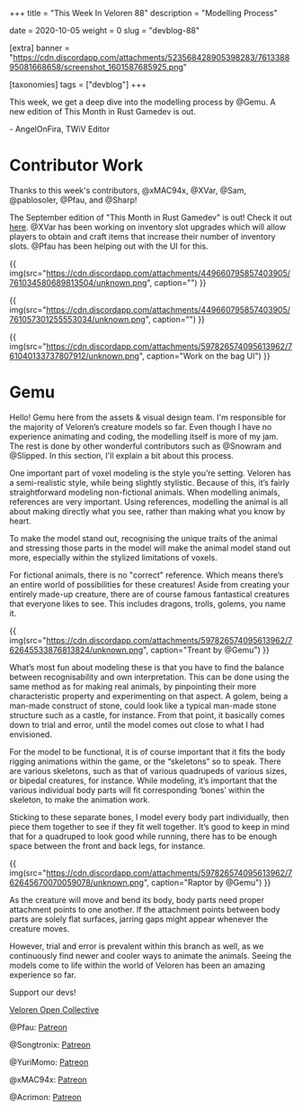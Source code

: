 +++
title = "This Week In Veloren 88"
description = "Modelling Process"

date = 2020-10-05
weight = 0
slug = "devblog-88"

[extra]
banner = "https://cdn.discordapp.com/attachments/523568428905398283/761338895081668658/screenshot_1601587685925.png"

[taxonomies]
tags = ["devblog"]
+++

This week, we get a deep dive into the modelling process by @Gemu. A new edition
of This Month in Rust Gamedev is out.

\- AngelOnFira, TWiV Editor

# Contributor Work

Thanks to this week's contributors, @xMAC94x, @XVar, @Sam, @pablosoler, @Pfau,
and @Sharp!

The September edition of "This Month in Rust Gamedev" is out! Check it out
[here](https://rust-gamedev.github.io/posts/newsletter-014/). @XVar has been
working on inventory slot upgrades which will allow players to obtain and craft
items that increase their number of inventory slots. @Pfau has been helping out
with the UI for this.

{{
  img(src="https://cdn.discordapp.com/attachments/449660795857403905/761034580689813504/unknown.png",
  caption="")
}}

{{
  img(src="https://cdn.discordapp.com/attachments/449660795857403905/761057301255553034/unknown.png",
  caption="")
}}

{{
  img(src="https://cdn.discordapp.com/attachments/597826574095613962/761040133737807912/unknown.png",
  caption="Work on the bag UI")
}}

# Gemu

Hello! Gemu here from the assets & visual design team. I'm responsible for the
majority of Veloren’s creature models so far. Even though I have no experience
animating and coding, the modelling itself is more of my jam. The rest is done
by other wonderful contributors such as @Snowram and @Slipped. In this section,
I'll explain a bit about this process.


One important part of voxel modeling is the style you’re setting. Veloren has a
semi-realistic style, while being slightly stylistic. Because of this, it’s
fairly straightforward modeling non-fictional animals. When modelling animals,
references are very important. Using references, modelling the animal is all
about making directly what you see, rather than making what you know by heart.

To make the model stand out, recognising the unique traits of the animal and
stressing those parts in the model will make the animal model stand out more,
especially within the stylized limitations of voxels.

For fictional animals, there is no "correct" reference. Which means there’s an
entire world of possibilities for these creatures! Aside from creating your
entirely made-up creature, there are of course famous fantastical creatures that
everyone likes to see. This includes dragons, trolls, golems, you name it.

{{
  img(src="https://cdn.discordapp.com/attachments/597826574095613962/762645533876813824/unknown.png",
  caption="Treant by @Gemu")
}}

What’s most fun about modeling these is that you have to find the balance
between recognisability and own interpretation. This can be done using the same
method as for making real animals, by pinpointing their more characteristic
property and experimenting on that aspect. A golem, being a man-made construct
of stone, could look like a typical man-made stone structure such as a castle,
for instance. From that point, it basically comes down to trial and error, until
the model comes out close to what I had envisioned.

For the model to be functional, it is of course important that it fits the body
rigging animations within the game, or the “skeletons” so to speak. There are
various skeletons, such as that of various quadrupeds of various sizes, or
bipedal creatures, for instance. While modeling, it’s important that the various
individual body parts will fit corresponding ‘bones’ within the skeleton, to
make the animation work.

Sticking to these separate bones, I model every body part individually, then
piece them together to see if they fit well together. It’s good to keep in mind
that for a quadruped to look good while running, there has to be enough space
between the front and back legs, for instance.

{{
  img(src="https://cdn.discordapp.com/attachments/597826574095613962/762645670070059078/unknown.png",
  caption="Raptor by @Gemu")
}}

As the creature will move and bend its body, body parts need proper attachment
points to one another. If the attachment points between body parts are solely
flat surfaces, jarring gaps might appear whenever the creature moves.

However, trial and error is prevalent within this branch as well, as we
continuously find newer and cooler ways to animate the animals. Seeing the
models come to life within the world of Veloren has been an amazing experience
so far.

Support our devs!

[Veloren Open Collective](https://opencollective.com/veloren)

@Pfau: [Patreon](https://www.patreon.com/pfau)

@Songtronix: [Patreon](https://www.patreon.com/songtronix)

@YuriMomo: [Patreon](https://www.patreon.com/YuriMomo)

@xMAC94x: [Patreon](https://www.patreon.com/xmac94x)

@Acrimon: [Patreon](https://www.patreon.com/acrimon)
